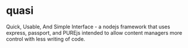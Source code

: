 # quasi
Quick, Usable, And Simple Interface - a nodejs framework that uses express, passport, and PUREjs intended to allow content managers more control with less writing of code.
